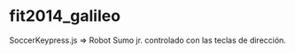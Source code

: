 fit2014_galileo
===============
SoccerKeypress.js => Robot Sumo jr. controlado con las teclas de dirección.
